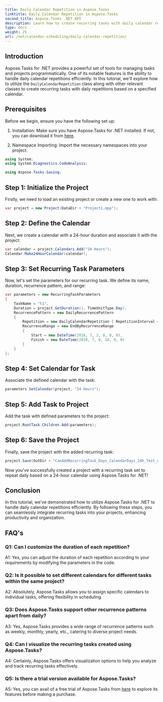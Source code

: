 ```yaml
---
title: Daily Calendar Repetition in Aspose.Tasks
linktitle: Daily Calendar Repetition in Aspose.Tasks
second_title: Aspose.Tasks .NET API
description: Learn how to create recurring tasks with daily calendar repetitions in Aspose.Tasks for .NET. Enhance project management efficiency effortlessly.
type: docs
weight: 25
url: /net/calendar-scheduling/daily-calendar-repetition/
---
```

## Introduction

Aspose.Tasks for .NET provides a powerful set of tools for managing tasks and projects programmatically. One of its notable features is the ability to handle daily calendar repetitions efficiently. In this tutorial, we'll explore how to utilize the `DailyCalendarRepetition` class along with other relevant classes to create recurring tasks with daily repetitions based on a specified calendar.

## Prerequisites

Before we begin, ensure you have the following set up:

1. Installation: Make sure you have Aspose.Tasks for .NET installed. If not, you can download it from [here](https://releases.aspose.com/tasks/net/).

2. Namespace Importing: Import the necessary namespaces into your project:

```csharp
using System;
using System.Diagnostics.CodeAnalysis;

using Aspose.Tasks.Saving;

```

## Step 1: Initialize the Project

Firstly, we need to load an existing project or create a new one to work with:

```csharp
var project = new Project(DataDir + "Project1.mpp");
```

## Step 2: Define the Calendar

Next, we create a calendar with a 24-hour duration and associate it with the project:

```csharp
var calendar = project.Calendars.Add("24 Hours");
Calendar.Make24HourCalendar(calendar);
```

## Step 3: Set Recurring Task Parameters

Now, let's set the parameters for our recurring task. We define its name, duration, recurrence pattern, and range:

```csharp
var parameters = new RecurringTaskParameters
{
    TaskName = "t1",
    Duration = project.GetDuration(1, TimeUnitType.Day),
    RecurrencePattern = new DailyRecurrencePattern
    {
        Repetition = new DailyCalendarRepetition { RepetitionInterval = 1 },
        RecurrenceRange = new EndByRecurrenceRange
        {
            Start = new DateTime(2018, 7, 2, 0, 0, 0),
            Finish = new DateTime(2018, 7, 8, 16, 0, 0)
        }
    }
};
```

## Step 4: Set Calendar for Task

Associate the defined calendar with the task:

```csharp
parameters.SetCalendar(project, "24 Hours");
```

## Step 5: Add Task to Project

Add the task with defined parameters to the project:

```csharp
project.RootTask.Children.Add(parameters);
```

## Step 6: Save the Project

Finally, save the project with the added recurring task:

```csharp
project.Save(OutDir + "CanAddRecurringTask_Days_CalendarDays_24h_Test_out.mpp", SaveFileFormat.Mpp);
```

Now you've successfully created a project with a recurring task set to repeat daily based on a 24-hour calendar using Aspose.Tasks for .NET!

## Conclusion

In this tutorial, we've demonstrated how to utilize Aspose.Tasks for .NET to handle daily calendar repetitions efficiently. By following these steps, you can seamlessly integrate recurring tasks into your projects, enhancing productivity and organization.

## FAQ's

### Q1: Can I customize the duration of each repetition?

A1: Yes, you can adjust the duration of each repetition according to your requirements by modifying the parameters in the code.

### Q2: Is it possible to set different calendars for different tasks within the same project?

A2: Absolutely, Aspose.Tasks allows you to assign specific calendars to individual tasks, offering flexibility in scheduling.

### Q3: Does Aspose.Tasks support other recurrence patterns apart from daily?

A3: Yes, Aspose.Tasks provides a wide range of recurrence patterns such as weekly, monthly, yearly, etc., catering to diverse project needs.

### Q4: Can I visualize the recurring tasks created using Aspose.Tasks?

A4: Certainly, Aspose.Tasks offers visualization options to help you analyze and track recurring tasks effectively.

### Q5: Is there a trial version available for Aspose.Tasks?

A5: Yes, you can avail of a free trial of Aspose.Tasks from [here](https://releases.aspose.com/) to explore its features before making a purchase.
